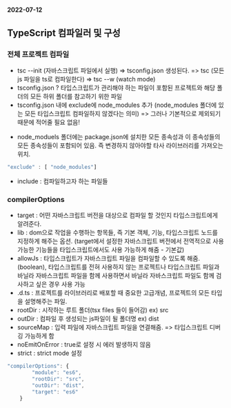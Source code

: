 #### 2022-07-12

## TypeScript 컴파일러 및 구성

### 전체 프로젝트 컴파일

- tsc --init (자바스크립트 파일에서 실행) => tsconfig.json 생성된다. => tsc (모든 js 파일을 ts로 컴파일한다) => tsc --w (watch mode)
- tsconfig.json ? 타입스크립트가 관리해야 하는 파일이 포함된 프로젝트와 해당 폴더의 모든 하위 폴더를 참고하기 위한 파일
- tsconfig.json 내에 exclude에 node_modules 추가 (node_modules 폴더에 있는 모든 타입스크립트 컴파일하지 않겠다는 의미) => 그러나 기본적으로 제외되기 때문에 적어줄 필요 없음!

* node_moduels 폴더에는 package.json에 설치한 모든 종속성과 이 종속성들의 모든 종속성들이 포함되어 있음. 즉 변경하지 않아야할 타사 라이브러리를 가져오는 위치.

```js
"exclude" : [ "node_modules"]
```

- include : 컴파일하고자 하는 파일들

### compilerOptions

- target : 어떤 자바스크립트 버전을 대상으로 컴파일 할 것인지 타입스크립트에게 알려준다.
- lib : dom으로 작업을 수행하는 항목들, 즉 기본 객체, 기능, 타입스크립트 노드를 지정하게 해주는 옵션. (target에서 설정한 자바스크립트 버전에서 전역적으로 사용 가능한 기능들을 타입스크립트에서도 사용 가능하게 해줌 - 기본값)
- allowJs : 타입스크립트가 자바스크립트 파일을 컴파일할 수 있도록 해줌. (boolean), 타입스크립트를 전혀 사용하지 않는 프로젝트나 타입스크립트 파일과 바닐라 자바스크립트 파일을 함께 사용하면서 바닐라 자바스크립트 파일도 함께 검사하고 싶은 경우 사용 가능
- .d.ts : 프로젝트를 라이브러리로 배포할 때 중요한 고급개념, 프로젝트의 모든 타입을 설명해주는 파일.
- rootDir : 시작하는 루트 폴더(tsx files 들이 들어감) ex) src
- outDir : 컴파일 후 생성되는 js파일이 될 폴더명 ex) dist
- sourceMap : 입력 파일에 자바스크립트 파일을 연결해줌. => 타입스크립트 디버깅 가능하게 함
- noEmitOnError : true로 설정 시 에러 발생하지 않음
- strict : strict mode 설정

```js
"compilerOptions": {
        "module": "es6",
        "rootDir": "src",
        "outDir": "dist",
        "target": "es6"
    }

```
